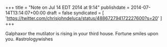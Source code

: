 +++
title = "Note on Jul 14 EDT 2014 at 9:14"
publishdate = 2014-07-14T13:14:07+00:00
draft = false
syndicated = [ 'https://twitter.com/chrisjohndeluca/status/488672794172227600?s=20' ]
+++

Galphaxor the mutilator is rising in your third house. Fortune smiles upon you. #astrologywishes
